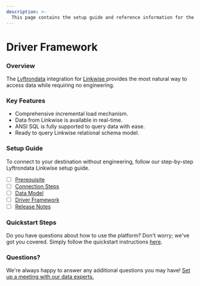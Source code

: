 ```yaml
---
description: >-
  This page contains the setup guide and reference information for the Linkwise source connector.
---
```


# Driver Framework

### Overview

The [Lyftrondata](https://www.lyftrondata.com/) integration for [Linkwise](https://www.lyftrondata.com/integration/linkwise/)[ ](https://www.lyftrondata.com/integration/linkwise/)provides the most natural way to access data while requiring no engineering.

### Key Features

* Comprehensive incremental load mechanism.
* Data from Linkwise is available in real-time.&#x20;
* ANSI SQL is fully supported to query data with ease.
* Ready to query Linkwise relational schema model.

### Setup Guide

To connect to your destination without engineering, follow our step-by-step Lyftrondata Linkwise setup guide.

* [ ] [Prerequisite](../../marketing-analytics/linkwise/prerequisite.md)
* [ ] [Connection Steps](../../marketing-analytics/linkwise/connection-steps.md)
* [ ] [Data Model](../../marketing-analytics/linkwise/data-model/)
* [ ] [Driver Framework](../../marketing-analytics/linkwise/driver-framework/)
* [ ] [Release Notes](../../marketing-analytics/linkwise/release-notes.md)

### Quickstart Steps

Do you have questions about how to use the platform? Don't worry; we've got you covered. Simply follow the quickstart instructions [here](../../../quickstart-steps.md).

### Questions? <a href="#questions" id="questions"></a>

We're always happy to answer any additional questions you may have! [Set up a meeting with our data experts.](https://www.lyftrondata.com/book-a-meeting/)


